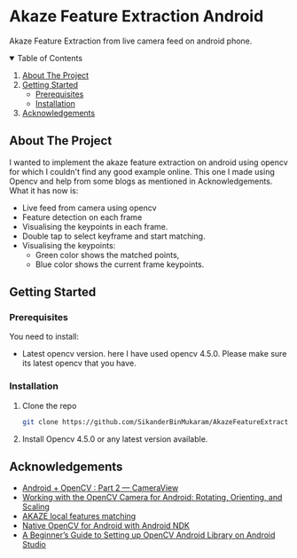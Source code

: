 # Akaze Feature Extraction Android
Akaze Feature Extraction from live camera feed on android phone. 

<!-- TABLE OF CONTENTS -->
<details open="open">
  <summary>Table of Contents</summary>
  <ol>
    <li>
      <a href="#about-the-project">About The Project</a>
    </li>
    <li>
      <a href="#getting-started">Getting Started</a>
      <ul>
        <li><a href="#prerequisites">Prerequisites</a></li>
        <li><a href="#installation">Installation</a></li>
      </ul>
    </li>
    <li><a href="#acknowledgements">Acknowledgements</a></li>
  </ol>
</details>

<!-- ABOUT THE PROJECT -->
## About The Project

I wanted to implement the akaze feature extraction on android using opencv for which I couldn't find any good example online. This one I made using Opencv and help from some blogs as mentioned in Acknowledgements.
What it has now is:
* Live feed from camera using opencv
* Feature detection on each frame 
* Visualising the keypoints in each frame.
* Double tap to select keyframe and start matching.
* Visualising the keypoints:
  * Green color shows the matched points, 
  * Blue color shows the current frame keypoints.


<!-- GETTING STARTED -->
## Getting Started

### Prerequisites

You need to install:
* Latest opencv version. here I have used opencv 4.5.0. Please make sure its latest opencv that you have.


### Installation

1. Clone the repo
   ```sh
   git clone https://github.com/SikanderBinMukaram/AkazeFeatureExtraction.git
   ```
3. Install Opencv 4.5.0 or any latest version available. 


<!-- ACKNOWLEDGEMENTS -->
## Acknowledgements
* [Android + OpenCV : Part 2 — CameraView](https://homanhuang.medium.com/android-opencv-part-2-cameraview-faf84da8eb0c)
* [Working with the OpenCV Camera for Android: Rotating, Orienting, and Scaling](https://heartbeat.fritz.ai/working-with-the-opencv-camera-for-android-rotating-orienting-and-scaling-c7006c3e1916)
* [AKAZE local features matching](https://docs.opencv.org/3.4/db/d70/tutorial_akaze_matching.html)
* [Native OpenCV for Android with Android NDK](https://github.com/VlSomers/native-opencv-android-template)
* [A Beginner’s Guide to Setting up OpenCV Android Library on Android Studio](https://android.jlelse.eu/a-beginners-guide-to-setting-up-opencv-android-library-on-android-studio-19794e220f3c)



